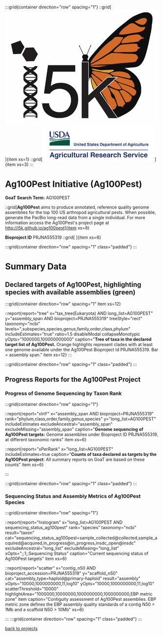 :::grid{container direction="row" spacing="1"}
::grid[![GoaT](/static/images/i5k.png)]{item xs=1}
::grid[![GoaT](/static/images/USDA.png)]{item xs=3}
:::


# Ag100Pest Initiative (Ag100Pest)

**GoaT Search Term:** AG100PEST

::grid[**Ag100Pest** aims to produce annotated, reference quality genome assemblies for the top 100 US arthropod agricultural pests. When possible, generate the PacBio long-read data from a single individual. For more information access the Ag100Pest's project page at http://i5k.github.io/ag100pest]{item xs=8}

**Bioproject ID** PRJNA555319
::grid[ ]{item xs=6}

:::grid{container direction="row" spacing="1" class="padded"}
:::

# Summary Data

## Declared targets of Ag100Pest, highlighting species with available assemblies (green)

:::grid{container direction="row" spacing="1" item xs=12}


::report{report="tree" x="tax_tree(Eukaryota) AND long_list=AG100PEST" y="assembly_span AND bioproject=PRJNA555319" treeStyle="rect" taxonomy="ncbi" levels=",subspecies,species,genus,family,order,class,phylum" includeEstimates="true" ratio=1.5 disableModal collapseMonotypic yOpts="1000000,100000000000" caption="**Tree of taxa in the declared target list of Ag100Pest.** Orange highlights represent clades with at least one genome available under the Ag100Pest Bioproject Id PRJNA555319. Bar = assembly span." item xs=12}
:::

:::grid{container direction="row" spacing="1" class="padded"}
:::

## Progress Reports for the Ag100Pest Project

### Progress of Genome Sequencing by Taxon Rank

:::grid{container direction="row" spacing="1"}

::report{report="xInY" x="assembly_span AND bioproject=PRJNA555319" rank="phylum,class,order,family,genus,species" y="long_list=AG100PEST" includeEstimates excludeAncestral="assembly_span" excludeMissing="assembly_span" caption="**Genome sequencing of Ag100Pest targets:** Genome assemblies under Bioproject ID PRJNA555319, at different taxonomic ranks" item xs=6}

::report{report="xPerRank" x="long_list=AG100PEST" includeEstimates=true caption="**Counts of taxa declared as targets by the Ag100Pest project**: All summary reports on GoaT are based on these counts" item xs=6}

:::

:::grid{container direction="row" spacing="1" class="padded"}
:::

### Sequencing Status and Assembly Metrics of Ag100Pest Species

:::grid{container direction="row" spacing="1"}

::report{report="histogram" x="long_list=AG100PEST AND sequencing_status_ag100pest" rank="species" taxonomy="ncbi" result="taxon" cat="sequencing_status_ag100pest=sample_collected@collected,sample_acquired@acquired,in_progress@in_progress,insdc_open@insdc" excludeAncestral="long_list" excludeMissing="long_list" xOpts=";;1;;Sequencing Status" caption="Current sequencing status of Ag100Pest targets" item xs=6}

::report{report="scatter" x="contig_n50 AND bioproject_accession=PRJNA555319" y="scaffold_n50" cat="assembly_type=haploid@primary-haploid" result="assembly" xOpts="10000,1000000000,11,log10" yOpts="10000,1000000000,11,log10" scatterThreshold="10000" highlightArea="1000000,10000000,1000000000,1000000000,EBP metric zone" item caption="Contiguity assessment of Ag100Pest assemblies. EBP metric zone defines the EBP assembly quality standards of a contig N50 > 1Mb and a scaffold N50 > 10Mb" xs=6}

:::
:::grid{container direction="row" spacing="1" class="padded"}
:::

[back to projects](/projects)
